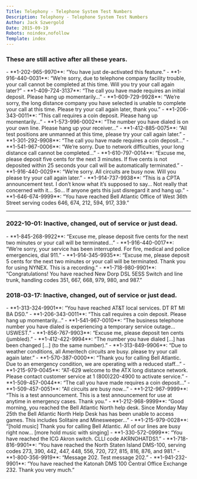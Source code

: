 ```yaml
---
Title: Telephony - Telephone System Test Numbers
Description: Telephony - Telephone System Test Numbers
Author: Jack Szwergold
Date: 2015-09-19
Robots: noindex,nofollow
Template: index
---
```


### These are still active after all these years.

<div class="pb-3 list_style_none" markdown="1">
 - **1-202-965-9970**: “You have just de-activated this feature.”
 - **1-916-440-0031**: “We’re sorry, due to telephone company facility trouble, your call cannot be completed at this time. Will you try your call again later?”
 - **1-409-724-3137**: “The call you have made requires an initial deposit. Please hang up momentarily…”
 - **1-609-729-9928**: “We’re sorry, the long distance company you have selected is unable to complete your call at this time. Please try your call again later, thank you.”
 - **1-206-343-0011**: “This call requires a coin deposit. Please hang up momentarily…”
 - **1-573-996-0002**: “The number you have dialed is on your own line. Please hang up your receiver…”
 - **1-412-885-0075**: “All test positions are unmanned at this time, please try your call again later.”
 - **1-301-292-9908**: “The call you have made requires a coin deposit…”
 - **1-541-967-0006**: “We’re sorry. Due to network difficulties, your long distance call cannot be completed…”
 - **1-610-797-0014**: “Excuse me, please deposit five cents for the next 3 minutes. If five cents is not deposited within 25 seconds your call will be automatically terminated.”
 - **1-916-440-0029**: “We’re sorry. All circuits are busy now. Will you please try your call again later.”
 - **1-914-737-9938**: “This is a CPTA announcement test. I don’t know what it’s supposed to say… Not really that concerned with it… So… If anyone gets this just disregard it and hang up.”
 - **1-646-674-9999**: “You have reached Bell Atlantic Office of West 36th Street serving codes 646, 674, 212, 594, 917, 339.”
</div>

***

### 2022-10-01: Inactive, changed, out of service or just dead.

<div class="pb-3 list_style_none" markdown="1">
 - **1-845-268-9922**: “Excuse me, please deposit five cents for the next two minutes or your call will be terminated…”
 - **1-916-440-0017**: “We’re sorry, your service has been interrupted. For fire, medical and police emergencies, dial 911.”
 - **1-914-345-9935**: “Excuse me, please deposit 5 cents for the next two minutes or your call will be terminated. Thank you for using NYNEX. This is a recording.”
 - **1-718-980-9901**: “Congratulations! You have reached New Dorp DSL 5ESS Switch and line trunk, handling codes 351, 667, 668, 979, 980, and 987.”
</div>

### 2018-03-17: Inactive, changed, out of service or just dead.

<div class="pb-3 list_style_none" markdown="1">
 - **1-313-324-9901**: “You have reached AT&T local services. DT RT MI BA DS0.”
 - **1-206-343-0011**: “This call requires a coin deposit. Please hang up momentarily…”
 - **1-541-967-0010**: “The business telephone number you have dialed is experiencing a temporary service outage… USWEST.”
 - **1-856-767-9903**: “Excuse me, please deposit ten cents (jumbled).”
 - **1-412-422-9994**: “The number you have dialed […] has been changed […] (to the same number).”
 - **1-313-849-9906**: “Due to weather conditions, all Ameritech circuits are busy. please try your call again later.”
 - **1-570-387-0000**: “Thank you for calling Bell Atlantic. Due to an emergency condition, we are operating with a reduced staff…”
 - **1-215-979-0045**: “AT-629 welcome to the ATX long distance network. Please contact customer service at 1 (800)220-4900 to activate service.”
 - **1-509-457-0044**: “The call you have made requires a coin deposit…”
 - **1-509-457-0051**: “All circuits are busy now…”
 - **1-212-967-9999**: “This is a test announcement. This is a test announcement for use at anytime in emergency cases. Thank you.”
 - **1-212-968-9999**: “Good morning, you reached the Bell Atlantic North help desk. Since Monday May 25th the Bell Atlantic North Help Desk has has been unable to access games. This includes Solitaire and Minesweeper…”
 - **1-215-979-0028**: “[hold music] Thank you for calling Bell Atlantic. All of our lines are busy right now… [more hold music with singing]
 - **1-330-572-0999**: “You have reached the ICG Akron switch. CLLI code AKRNOHATDS1.”
 - **1-718-816-9901**: “You have reached the North Staten Island DMS-100, serving codes 273, 390, 442, 447, 448, 556, 720, 727, 815, 816, 876, and 981.”
 - **1-800-356-9919**: “Message 202. Test message 202.”
 - **1-941-232-9901**: “You have reached the Katonah DMS 100 Central Office Exchange 232. Thank you very much.”
</div>
